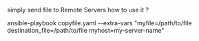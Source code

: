 simply send file to Remote Servers
how to use it ?

ansible-playbook copyfile.yaml --extra-vars "myfile=/path/to/file  destination_file=/path/to/file myhost=my-server-name" 
